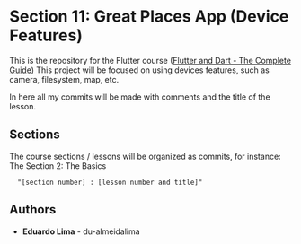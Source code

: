 # Section 11: Great Places App (Device Features)

This is the repository for the Flutter course ([Flutter and Dart - The Complete Guide](https://www.udemy.com/course/learn-flutter-dart-to-build-ios-android-apps/))
This project will be focused on using devices features, such as camera, filesystem, map, etc.

In here all my commits will be made with comments and the title of the lesson.

## Sections

The course sections / lessons will be organized as commits, for instance:
The Section 2: The Basics

```t
  "[section number] : [lesson number and title]"
```

## Authors

* **Eduardo Lima** - du-almeidalima
